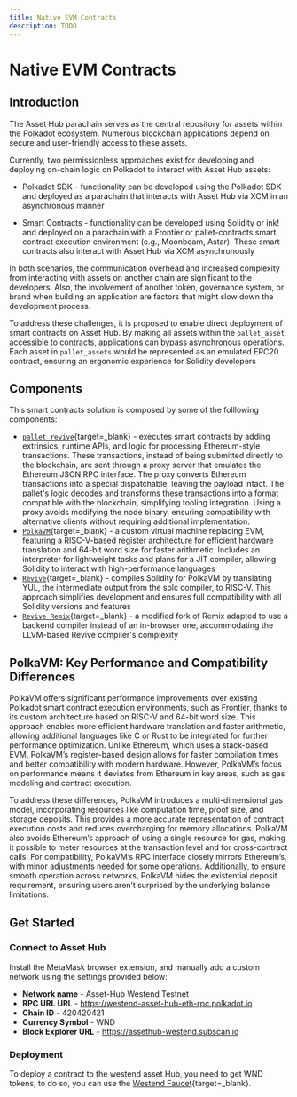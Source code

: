 ```yaml
---
title: Native EVM Contracts
description: TODO
---
```


# Native EVM Contracts

## Introduction

The Asset Hub parachain serves as the central repository for assets within the Polkadot ecosystem. Numerous blockchain applications depend on secure and user-friendly access to these assets.

Currently, two permissionless approaches exist for developing and deploying on-chain logic on Polkadot to interact with Asset Hub assets:

- Polkadot SDK - functionality can be developed using the Polkadot SDK and deployed as a parachain that interacts with Asset Hub via XCM in an asynchronous manner

- Smart Contracts - functionality can be developed using Solidity or ink! and deployed on a parachain with a Frontier or pallet-contracts smart contract execution environment (e.g., Moonbeam, Astar). These smart contracts also interact with Asset Hub via XCM asynchronously

In both scenarios, the communication overhead and increased complexity from interacting with assets on another chain are significant to the developers. Also,  the involvement of another token, governance system, or brand when building an application are factors that might slow down the development process.

To address these challenges, it is proposed to enable direct deployment of smart contracts on Asset Hub. By making all assets within the `pallet_asset` accessible to contracts, applications can bypass asynchronous operations. Each asset in `pallet_assets` would be represented as an emulated ERC20 contract, ensuring an ergonomic experience for Solidity developers

## Components

This smart contracts solution is composed by some of the folllowing components:

- [`pallet_revive`](){target=\_blank} - executes smart contracts by adding extrinsics, runtime APIs, and logic for processing Ethereum-style transactions. These transactions, instead of being submitted directly to the blockchain, are sent through a proxy server that emulates the Ethereum JSON RPC interface. The proxy converts Ethereum transactions into a special dispatchable, leaving the payload intact. The pallet's logic decodes and transforms these transactions into a format compatible with the blockchain, simplifying tooling integration. Using a proxy avoids modifying the node binary, ensuring compatibility with alternative clients without requiring additional implementation.
- [`PolkaVM`](){target=\_blank} - a custom virtual machine replacing EVM, featuring a RISC-V-based register architecture for efficient hardware translation and 64-bit word size for faster arithmetic. Includes an interpreter for lightweight tasks and plans for a JIT compiler, allowing Solidity to interact with high-performance languages
- [`Revive`](){target=\_blank} - compiles Solidity for PolkaVM by translating YUL, the intermediate output from the solc compiler, to RISC-V. This approach simplifies development and ensures full compatibility with all Solidity versions and features
- [`Revive Remix`](){target=\_blank} - a modified fork of Remix adapted to use a backend compiler instead of an in-browser one, accommodating the LLVM-based Revive compiler's complexity


## PolkaVM: Key Performance and Compatibility Differences

PolkaVM offers significant performance improvements over existing Polkadot smart contract execution environments, such as Frontier, thanks to its custom architecture based on RISC-V and 64-bit word size. This approach enables more efficient hardware translation and faster arithmetic, allowing additional languages like C or Rust to be integrated for further performance optimization. Unlike Ethereum, which uses a stack-based EVM, PolkaVM’s register-based design allows for faster compilation times and better compatibility with modern hardware. However, PolkaVM’s focus on performance means it deviates from Ethereum in key areas, such as gas modeling and contract execution.

To address these differences, PolkaVM introduces a multi-dimensional gas model, incorporating resources like computation time, proof size, and storage deposits. This provides a more accurate representation of contract execution costs and reduces overcharging for memory allocations. PolkaVM also avoids Ethereum’s approach of using a single resource for gas, making it possible to meter resources at the transaction level and for cross-contract calls. For compatibility, PolkaVM’s RPC interface closely mirrors Ethereum’s, with minor adjustments needed for some operations. Additionally, to ensure smooth operation across networks, PolkaVM hides the existential deposit requirement, ensuring users aren’t surprised by the underlying balance limitations.
 

## Get Started

### Connect to Asset Hub

Install the MetaMask browser extension, and manually add a custom network using the settings provided below:

- **Network name** - Asset-Hub Westend Testnet
- **RPC URL URL** - https://westend-asset-hub-eth-rpc.polkadot.io
- **Chain ID** - 420420421
- **Currency Symbol** - WND
- **Block Explorer URL** - https://assethub-westend.subscan.io

### Deployment

To deploy a contract to the westend asset Hub, you need to get WND tokens, to do so, you can use the [Westend Faucet](https://faucet.polkadot.io/westend?parachain=1000){target=\_blank}.

